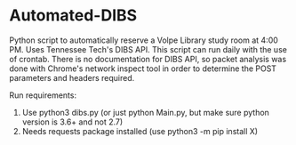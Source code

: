 # Automated-DIBS
Python script to automatically reserve a Volpe Library study room at 4:00 PM. Uses Tennessee Tech's DIBS API. This script can run daily with the use of crontab.
There is no documentation for DIBS API, so packet analysis was done with Chrome's network inspect tool in order to determine the POST parameters and headers required.

Run requirements:

1. Use python3 dibs.py (or just python Main.py, but make sure python version is 3.6+ and not 2.7)
2. Needs requests package installed (use python3 -m pip install X)
